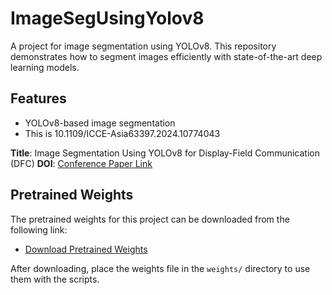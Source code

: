 # ImageSegUsingYolov8


A project for image segmentation using YOLOv8. This repository demonstrates how to segment images efficiently with state-of-the-art deep learning models.

## Features
- YOLOv8-based image segmentation
- This is 10.1109/ICCE-Asia63397.2024.10774043


**Title**: Image Segmentation Using YOLOv8 for Display-Field Communication (DFC) 
**DOI**: [Conference Paper Link](https://ieeexplore.ieee.org/document/10774043)


## Pretrained Weights

The pretrained weights for this project can be downloaded from the following link:

- [Download Pretrained Weights](https://drive.google.com/file/d/1MtDCr5guhAzoD9s4G-XIF445vmTzLTzg/view?usp=drive_link)

After downloading, place the weights file in the `weights/` directory to use them with the scripts.

